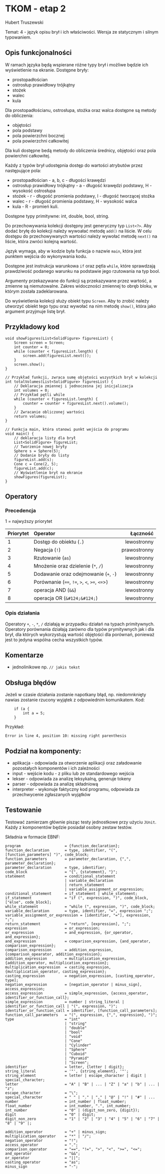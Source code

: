 # TKOM - etap 2

Hubert Truszewski

Temat: 4 - język opisu brył i ich właściwości. Wersja ze statycznym i silnym typowaniem.

## Opis funkcjonalności

W ramach języka będą wspierane różne typy brył i możliwe będzie ich wyświetlenie na ekranie.
Dostępne bryły:

-   prostopadłościan
-   ostrosłup prawidłowy trójkątny
-   stożek
-   walec
-   kula

Dla prostopadłościanu, ostrosłupa, stożka oraz walca dostępne są metody do obliczenia:

-   objętości
-   pola podstawy
-   pola powierzchni bocznej
-   pola powierzchni całkowitej

Dla kuli dostępne bedą metody do obliczenia średnicy, objętości oraz pola powierchni całkowitej.

Każdy z typów brył udostępnia dostęp do wartości atrybutów przez następujące pola:

-   prostopadłościan - a, b, c - długości krawędzi
-   ostrosłup prawidłowy trójkątny - a - długość krawędzi podstawy, H - wysokość ostrosłupa
-   stożek - r - długość promienia podstawy, l - długość tworzącej stożka
-   walec - r - długość promienia podstawy, H - wysokość walca
-   kula - R - promień kuli.

Dostępne typy primitywne: int, double, bool, string.

Do przechowywania kolekcji dostępny jest generyczny typ `List<?>`. Aby dodać bryłę do kolekcji należy wywoałać metodę `add()` na liście. W celu dostępu do przechowywanych wartości należy wywołać metodę `next()` na liście, która zwróci kolejną wartość.

Język wymaga, aby w kodzie była funkcja o nazwie `main`, która jest punktem wejścia do wykonywania kodu.

Dostępne jest instrukcja warunkowa `if` oraz pętla `while`, które sprawdzają prawdziwość podanego warunku na podstawie jego rzutowania na typ bool.

Argumenty przekazywane do funkcji są przekazywane przez wartość, a zmienne są niemutowalne. Zakres widoczności zmiennej to obręb bloku, w którym została zadeklarowana.

Do wyświetlenia kolekcji służy obiekt typu `Screen`. Aby to zrobić należy utworzyć obiekt tego typu oraz wywołać na nim metodę `show()`, która jako argument przyjmuje listę brył.

## Przykładowy kod

```
void showFigures(List<SolidFigure> figuresList) {
    Screen screen = Screen;
    int counter = 0;
    while (counter < figuresList.length) {
        screen.add(figuresList.next());
    }
    screen.show();
}

// Przykład funkcji, zwraca sumę objętości wszystkich brył w kolekcji
int totalVolumes(List<SolidFigure> figuresList) {
    // Deklaracja zmiennej i jednoczesna jej inicjalizacja
    int volumes = 0;
    // Przykład pętli while
    while (counter < figuresList.length) {
        counter = counter + figuresList.next().volume();
    }
    // Zwracanie obliczonej wartości
    return volumes;
}

// Funkcja main, która stanowi punkt wejścia do programu
void main() {
    // deklaracja listy dla brył
    List<SolidFigure> figureList;
    // Tworzenie nowej bryły
    Sphere s = Sphere(5);
    // Dodanie bryły do listy
    figureList.add(s);
    Cone c = Cone(2, 5);
    figureList.add(c);
    // Wyświetlenie brył na ekranie
    showFigures(figureList);
}
```

## Operatory

### Precedencja

1 = najwyższy priorytet

| Priorytet | Operator                                       |     Łączność |
| --------- | :--------------------------------------------- | -----------: |
| 1         | Dostęp do obiektu (`.`)                        |  lewostronny |
| 2         | Negacja (`!`)                                  | prawostronny |
| 3         | Rzutowanie (`as`)                              |  lewostronny |
| 4         | Mnożenie oraz dzielenie (`*`, `/`)             |  lewostronny |
| 5         | Dodawanie oraz odejmowanie (`+`, `-`)          |  lewostronny |
| 6         | Porównanie (`==`, `!=`, `>`, `<`, `>=`, `<=`>) |  lewostronny |
| 7         | operacja AND (`&&`)                            |  lewostronny |
| 8         | operacja OR (`&#124;&#124;`)                   |  lewostronny |

### Opis działania

Operatory `+`, `-`, `*`, `/` działają w przypadku działań na typach primitywnych.
Operatory porównania działają zarówno dla typów prymitywnych jak i dla brył, dla których wykorzystują wartość objętości dla porównań, ponieważ jest to jedyna wspólna cecha wszystkich typów.

## Komentarze

-   jednolinikowe np. `// jakis tekst`

## Obsługa błędów

Jeżeli w czasie działania zostanie napotkany błąd, np. niedomnknięty nawias zostanie rzucony wyjątek z odpowiednim komunikatem.
Kod:

```
    if (a {
        int a = 5;
    }
```

Przykład:

```
Error in line 4, position 10: missing right parenthesis
```

## Podział na komponenty:

-   aplikacja - odpowiada za otworzenie aplikacji oraz załadowanie pozostałych komponentów i ich zależności
-   input - wejście kodu - z pliku lub ze standardowego wejścia
-   lekser - odpowiada za analizę leksykalną, generuje tokeny
-   parser - odpowiada za analizę składniową
-   interpreter - wykonuje faktyczny kod programu, odpowiada za przechwycenie zgłaszanych wyjątków

## Testowanie

Testować zamierzam głównie pisząc testy jednostkowe przy użyciu `JUnit`. Każdy z komponentów będzie posiadał osobny zestaw testów.

Składnia w formacie EBNF:

```
program                    = {function_declaration};
function_declaration       = type, identifier, "(", [function_parameters] ")", code_block;
function_parameters        = parameter_declaration, {",", parameter_declaration};
parameter_declaration      = type, identifier;
code_block                 = "{", {statement}, "}";
statement                  = conditional_statement
                           | variable_declaration
                           | return_statement
                           | variable_assignment_or_expression;
conditional_statement      = if_statement | while_statement;
if_statement               = "if (", expression, ")", code_block, ["else", code_block];
while_statement            = "while (", expression, ")", code_block;
variable_declaration       = type, identifier, "=", expression ";";
variable_assignment_or_expression = [identifier, "="], expression, ";";
return_statement           = "return", [expression], ";";
expression                 = or_expression;
or_expression              = and_expression, {or_operator, and_expression};
and_expression             = comparison_expression, {and_operator, comparison_expression};
comparison_expression      = addition_expression, {comparison_opearator, addition_expression};
addition_expression        = multiplication_expression, {addition_operator, multiplication_expression};
multiplication_expression  = casting_expression, {multiplication_operator, casting_expression};
casting_expression         = negation_expression, [casting_operator, type];
negation_expression        = [negation_operator | minus_sign], access_expression;
access_expression          = simple_expression, {access_operator, identifier_or_function_call};
simple_expression          = number | string_literal | identifier_or_function_call | "(", expression, ")";
identifier_or_function_call = identifier, [function_call_parameters];
function_call_parameters   = "(", expression, {",", expression}, ")";
type                       = "int"
                           | "string"
                           | "double"
                           | "bool"
                           | "void"
                           | "Cone"
                           | "Cylinder"
                           | "Sphere"
                           | "Cuboid"
                           | "Pyramid"
                           | "Screen";
identifier                 = letter, {letter | digit};
string_literal             = '"', {string_element}, '"';
string_element             = letter | escape_character | digit | special_character;
letter                     = "A" | "B" | ... | "Z" | "a" | "b" | ... | "z";
escape_character           = "\";
special_character          = " " | "." | "," | "@" | "!" | "#" | ...
number                     = int_number | float_number;
float_number               = int_number, ".", int_number;
int_number                 = "0" | (digit_non_zero, {digit});
digit                      = "0" | digit;
digit_non_zero             = "1" | "2" | "3" | "4" | "5" | "6" | "7" | "8" | "9" |;

addition_operator          = "+" | minus_sign;
multiplication_operator    = "*" | "/";
negation_operator          = "!";
access_operator            = ".";
comparison_operator        = "==", "!=", ">", "<", ">=", "<=";
and_operator               = "&&";
or_operator                = "||";
casting_operator           = "as";
minus_sign                 = "-";

```
